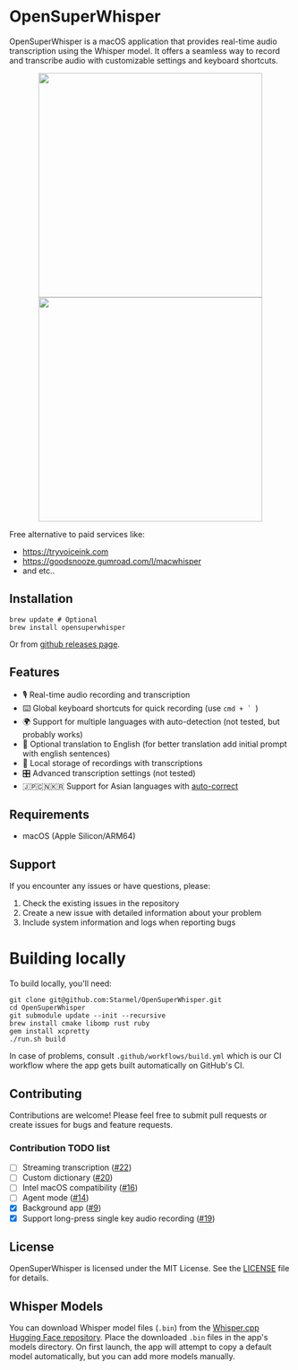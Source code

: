 # OpenSuperWhisper

OpenSuperWhisper is a macOS application that provides real-time audio transcription using the Whisper model. It offers a seamless way to record and transcribe audio with customizable settings and keyboard shortcuts.

<p align="center">
<img src="docs/image.png" width="400" /> <img src="docs/image_indicator.png" width="400" />
</p>

Free alternative to paid services like:
* https://tryvoiceink.com
* https://goodsnooze.gumroad.com/l/macwhisper
* and etc..

## Installation

```shell
brew update # Optional
brew install opensuperwhisper
```

Or from [github releases page](https://github.com/Starmel/OpenSuperWhisper/releases).

## Features

- 🎙️ Real-time audio recording and transcription
- ⌨️ Global keyboard shortcuts for quick recording (use ```cmd + ` ```)
- 🌍 Support for multiple languages with auto-detection (not tested, but probably works)
- 🔄 Optional translation to English (for better translation add initial prompt with english sentences)
- 💾 Local storage of recordings with transcriptions
- 🎛️ Advanced transcription settings (not tested)
- 🇯🇵🇨🇳🇰🇷 Support for Asian languages with [auto-correct](https://github.com/huacnlee/autocorrect)

## Requirements

- macOS (Apple Silicon/ARM64)

## Support

If you encounter any issues or have questions, please:
1. Check the existing issues in the repository
2. Create a new issue with detailed information about your problem
3. Include system information and logs when reporting bugs

# Building locally

To build locally, you'll need:

    git clone git@github.com:Starmel/OpenSuperWhisper.git
    cd OpenSuperWhisper
    git submodule update --init --recursive
    brew install cmake libomp rust ruby
    gem install xcpretty
    ./run.sh build

In case of problems, consult `.github/workflows/build.yml` which is our CI workflow
where the app gets built automatically on GitHub's CI.

## Contributing

Contributions are welcome! Please feel free to submit pull requests or create issues for bugs and feature requests.

### Contribution TODO list

- [ ] Streaming transcription ([#22](https://github.com/Starmel/OpenSuperWhisper/issues/22))
- [ ] Custom dictionary ([#20](https://github.com/Starmel/OpenSuperWhisper/issues/35))
- [ ] Intel macOS compatibility ([#16](https://github.com/Starmel/OpenSuperWhisper/issues/16))
- [ ] Agent mode ([#14](https://github.com/Starmel/OpenSuperWhisper/issues/14))
- [x] Background app ([#9](https://github.com/Starmel/OpenSuperWhisper/issues/9))
- [x] Support long-press single key audio recording ([#19](https://github.com/Starmel/OpenSuperWhisper/issues/19))

## License

OpenSuperWhisper is licensed under the MIT License. See the [LICENSE](LICENSE) file for details.

## Whisper Models

You can download Whisper model files (`.bin`) from the [Whisper.cpp Hugging Face repository](https://huggingface.co/ggerganov/whisper.cpp/tree/main). Place the downloaded `.bin` files in the app's models directory. On first launch, the app will attempt to copy a default model automatically, but you can add more models manually.
